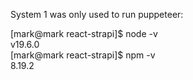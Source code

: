 System 1 was only used to run puppeteer:

[mark@mark react-strapi]$ node -v                                                              
v19.6.0                                                                                        
[mark@mark react-strapi]$ npm -v                                                               
8.19.2 


